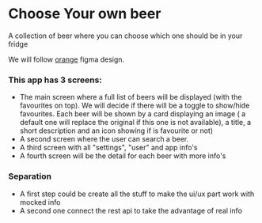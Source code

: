 # Choose Your own beer
A collection of beer where you can choose which one should be in your fridge

We will follow [orange](https://www.figma.com/file/yGApBLVEfjfaK7E3NGpNCa/Esercizio?node-id=0%3A1) figma design.

### This app has 3 screens:
 - The main screen where a full list of beers will be displayed (with the favourites on top). We will decide if there will be a toggle to show/hide favourites. Each beer will be shown by a card displaying an image ( a default one will replace  the original if this one is not available), a title, a short description and an icon showing if is favourite or not)
 -  A second screen where the user can search a beer.
 -  A third screen with all "settings", "user" and  app info's
 -  A fourth screen will be the detail for each beer with more info's

### Separation 
- A first step could be create all the stuff to make the ui/ux part work with mocked info
- A second one connect the rest api to take the advantage of real info
